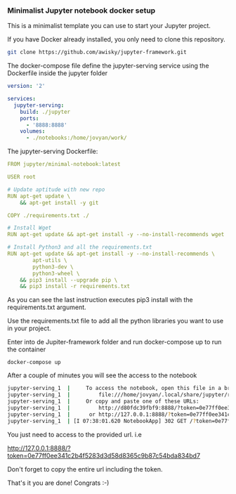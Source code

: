 ### Minimalist Jupyter notebook docker setup

This is a minimalist template you can use to start your Jupyter project.



If you have Docker already installed, you only need to clone this repository.



```bash
git clone https://github.com/awisky/jupyter-framework.git
```

The docker-compose file define the jupyter-serving service using the Dockerfile inside the jupyter folder

```yaml
version: '2'

services:
  jupyter-serving:
    build: ./jupyter
    ports:
      - '8888:8888'
    volumes:
      - ./notebooks:/home/jovyan/work/
```



The jupyter-serving Dockerfile:

```yaml
FROM jupyter/minimal-notebook:latest

USER root

# Update aptitude with new repo
RUN apt-get update \
    && apt-get install -y git

COPY ./requirements.txt ./

# Install Wget
RUN apt-get update && apt-get install -y --no-install-recommends wget

# Install Python3 and all the requirements.txt
RUN apt-get update && apt-get install -y --no-install-recommends \
        apt-utils \
        python3-dev \
        python3-wheel \
    && pip3 install --upgrade pip \
    && pip3 install -r requirements.txt
```

As you can see the last instruction executes pip3 install with the requirements.txt argument. 

Use the requirements.txt file to add all the python libraries you want to use in your project.



Enter into de Jupiter-framework folder and run docker-compose up to run the container

```
docker-compose up
```

After a couple of minutes you will see the access to the notebook

```bash
jupyter-serving_1  |     To access the notebook, open this file in a browser:
jupyter-serving_1  |         file:///home/jovyan/.local/share/jupyter/runtime/nbserver-17-open.html
jupyter-serving_1  |     Or copy and paste one of these URLs:
jupyter-serving_1  |         http://d80fdc39fbf9:8888/?token=0e77ff0ee341c2b4f5283d3d58d8365c9b87c54bda834bd7
jupyter-serving_1  |      or http://127.0.0.1:8888/?token=0e77ff0ee341c2b4f5283d3d58d8365c9b87c54bda834bd7
jupyter-serving_1  | [I 07:38:01.620 NotebookApp] 302 GET /?token=0e77ff0ee341c2b4f5283d3d58d8365c9b87c54bda834bd7 (192.168.32.1) 0.770000ms
```

You just need to access to the provided url. i.e

 http://127.0.0.1:8888/?token=0e77ff0ee341c2b4f5283d3d58d8365c9b87c54bda834bd7

Don't forget to copy the entire url including the token.



That's it you are done! Congrats :-)